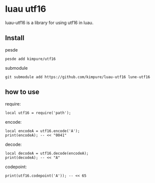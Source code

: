 # luau utf16

luau-utf16 is a library for using utf16 in luau.

## Install

pesde
```
pesde add kimpure/utf16
```

submodule
```
git submodule add https://github.com/kimpure/luau-utf16 lune-utf16
```


## how to use

require:
```luau
local utf16 = require('path');
```

encode:
```luau
local encodeA = utf16.encode('A');
print(encodeA); -- << "0041"
```

decode:
```luau
local decodeA = utf16.decode(encodeA);
print(decodeA); -- << "A"
```

codepoint:
```luau
print(utf16.codepoint('A')); -- << 65
```


